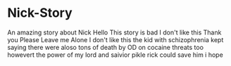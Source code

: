# Nick-Story
An amazing story about Nick
Hello
This story is bad
I don't like this
Thank you
Please Leave me Alone
I don't like this
the kid with schizophrenia kept saying
there were aloso tons of death by OD on cocaine threats too
howevert the power of my lord and saivior pikle rick could save him
i hope
